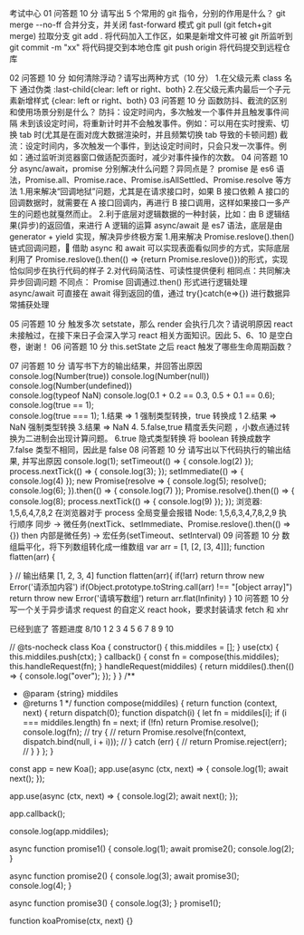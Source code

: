 考试中心
01
问答题
10 分
请写出 5 个常用的 git 指令，分别的作用是什么？
git merge --no-ff 合并分支，并关闭 fast-forward 模式
git pull (git fetch+git merge) 拉取分支
git add . 将代码加入工作区，如果是新增文件可被 git 所监听到
git commit -m "xx" 将代码提交到本地仓库
git push origin 将代码提交到远程仓库

02
问答题
10 分
如何清除浮动？请写出两种方式（10 分） 1.在父级元素 class 名下 通过伪类 :last-child{clear: left or right、both} 2.在父级元素内最后一个子元素新增样式 {clear: left or right、both}
03
问答题
10 分
函数防抖、截流的区别和使用场景分别是什么？
防抖：设定时间内，多次触发一个事件并且触发事件间隔 未到该设定时间，将重新计时并不会触发事件。例如：可以用在实时搜索、切换 tab 时(尤其是在面对庞大数据渲染时，并且频繁切换 tab 导致的卡顿问题)
截流：设定时间内，多次触发一个事件，到达设定时间时，只会只发一次事件。例如：通过监听浏览器窗口做适配页面时，减少对事件操作的次数。
04
问答题
10 分
async/await，promise 分别解决什么问题？异同点是？
promise 是 es6 语法，Promise.all、Promise.race、Promise.isAllSettled、Promise.resolve 等方法 1.用来解决“回调地狱”问题，尤其是在请求接口时，如果 B 接口依赖 A 接口的回调数据时，就需要在 A 接口回调内，再进行 B 接口调用，这样如果接口一多产生的问题也就戛然而止。 2.利于底层对逻辑数据的一种封装，比如：由 B 逻辑结果(异步)的返回值，来进行 A 逻辑的运算
async/await 是 es7 语法，底层是由 generator + yield 实现，解决异步终极方案 1.用来解决 Promise.reslove().then() 链式回调问题， 借助 async 和 await 可以实现表面看似同步的方式，实际底层利用了 Promise.reslove().then(() => {return Promise.reslove()})的形式，实现恰似同步在执行代码的样子 2.对代码简洁性、可读性提供便利
相同点：共同解决异步回调问题
不同点：
Promise 回调通过.then() 形式进行逻辑处理
async/await 可直接在 await 得到返回的值，通过 try{}catch(e=>{}) 进行数据异常捕获处理

05
问答题
10 分
触发多次 setstate，那么 render 会执行几次？请说明原因
react 未接触过，在接下来日子会深入学习 react 相关方面知识。因此 5、6、10 是空白卷，谢谢！
06
问答题
10 分
this.setState 之后 react 触发了哪些生命周期函数？

07
问答题
10 分
请写书下方的输出结果，并回答出原因
console.log(Number(true))
console.log(Number(null))  
console.log(Number(undefined))  
console.log(typeof NaN)
console.log(0.1 + 0.2 == 0.3, 0.5 + 0.1 == 0.6);  
console.log(true == 1);  
console.log(true === 1); 1.结果 => 1 强制类型转换，true 转换成 1 2.结果 => NaN 强制类型转换 3.结果 => NaN 4.
5.false,true 精度丢失问题 ，小数点通过转换为二进制会出现计算问题。
6.true 隐式类型转换 将 boolean 转换成数字
7.false 类型不相同，因此是 false
08
问答题
10 分
请写出以下代码执行的输出结果, 并写出原因
console.log(1);
setTimeout(() => {
console.log(2)
});
process.nextTick(() => {
console.log(3);
});
setImmediate(() => {
console.log(4)
});
new Promise(resolve => {
console.log(5);
resolve();
console.log(6);
}).then(() => {
console.log(7)
});
Promise.resolve().then(() => {
console.log(8);
process.nextTick(() => {
console.log(9)
});
});
浏览器: 1,5,6,4,7,8,2 在浏览器对于 process 全局变量会报错
Node: 1,5,6,3,4,7,8,2,9
执行顺序
同步 -> 微任务(nextTick、setImmediate、Promise.reslove().then(() =>{}) then 内部是微任务) -> 宏任务(setTimeout、setInterval)
09
问答题
10 分
数组扁平化，将下列数组转化成一维数组
var arr = [1, [2, [3, 4]]];
function flatten(arr) {

}
// 输出结果
[1, 2, 3, 4]
function flatten(arr){
if(!arr) return throw new Error('请添加内容')
if(Object.prototype.toString.call(arr) !== "[object array]") return throw new Error('请填写数组')
return arr.flat(Infinity)
}
10
问答题
10 分
写一个关于异步请求 request 的自定义 react hook，要求封装请求 fetch 和 xhr

已经到底了
答题进度
8/10
1
2
3
4
5
6
7
8
9
10

// @ts-nocheck
class Koa {
constructor() {
this.middiles = [];
}
use(ctx) {
this.middiles.push(ctx);
}
callback() {
const fn = compose(this.middiles);
this.handleRequest(fn);
}
handleRequest(middiles) {
return middiles().then(() => {
console.log("over");
});
}
}
/\*\*

- @param {string} middiles
- @returns 1
  \*/
  function compose(middiles) {
  return function (context, next) {
  return dispatch(0);
  function dispatch(i) {
  let fn = middiles[i];
  if (i === middiles.length) fn = next;
  if (!fn) return Promise.resolve();
  console.log(fn);
  // try {
  // return Promise.resolve(fn(context, dispatch.bind(null, i + i)));
  // } catch (err) {
  // return Promise.reject(err);
  // }
  }
  };
  }

const app = new Koa();
app.use(async (ctx, next) => {
console.log(1);
await next();
});

app.use(async (ctx, next) => {
console.log(2);
await next();
});

app.callback();

console.log(app.middiles);

async function promise1() {
console.log(1);
await promise2();
console.log(2);
}

async function promise2() {
console.log(3);
await promise3();
console.log(4);
}

async function promise3() {
console.log(3);
}
promise1();

function koaPromise(ctx, next) {}
